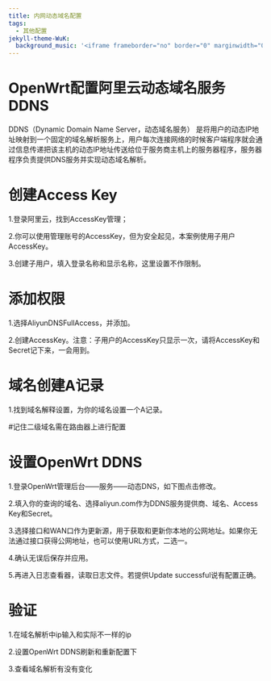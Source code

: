 ```yaml
---
title: 内网动态域名配置
tags:
  - 其他配置
jekyll-theme-WuK:
  background_music: '<iframe frameborder="no" border="0" marginwidth="0" marginheight="0" width=100% height=86 src="//music.163.com/outchain/player?type=2&id=27876158&auto=0&height=66"></iframe>'
---
```


# OpenWrt配置阿里云动态域名服务DDNS
DDNS（Dynamic Domain Name Server，动态域名服务） 是将用户的动态IP地址映射到一个固定的域名解析服务上，用户每次连接网络的时候客户端程序就会通过信息传递把该主机的动态IP地址传送给位于服务商主机上的服务器程序，服务器程序负责提供DNS服务并实现动态域名解析。

# 创建Access Key
1.登录阿里云，找到AccessKey管理；

2.你可以使用管理账号的AccessKey，但为安全起见，本案例使用子用户AccessKey。

3.创建子用户，填入登录名称和显示名称，这里设置不作限制。

# 添加权限
1.选择AliyunDNSFullAccess，并添加。

2.创建AccessKey。注意：子用户的AccessKey只显示一次，请将AccessKey和Secret记下来，一会用到。

# 域名创建A记录
1.找到域名解释设置，为你的域名设置一个A记录。

#记住二级域名需在路由器上进行配置

# 设置OpenWrt DDNS
1.登录OpenWrt管理后台——服务——动态DNS，如下图点击修改。

2.填入你的查询的域名、选择aliyun.com作为DDNS服务提供商、域名、Access Key和Secret。

3.选择接口和WAN口作为更新源，用于获取和更新你本地的公网地址。如果你无法通过接口获得公网地址，也可以使用URL方式，二选一。

4.确认无误后保存并应用。

5.再进入日志查看器，读取日志文件。若提供Update successful说有配置正确。

# 验证
1.在域名解析中ip输入和实际不一样的ip

2.设置OpenWrt DDNS刷新和重新配置下

3.查看域名解析有没有变化
